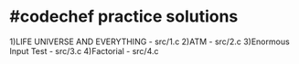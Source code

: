 #codechef practice solutions
============================

1)LIFE UNIVERSE AND EVERYTHING - src/1.c
2)ATM - src/2.c
3)Enormous Input Test - src/3.c
4)Factorial - src/4.c
